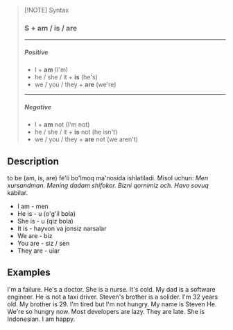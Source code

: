 
> [!NOTE] Syntax
> ### S + am / is / are
> ---
> ##### Positive
> - I + **am** (I'm)
> - he / she / it + **is** (he's)
> - we / you / they + **are** (we're)
> ---
> ##### Negative
> -  I + **am** not (I'm not)
> - he / she / it + **is** not (he isn't)
> - we / you / they + **are** not (we aren't)

## Description
to be (am, is, are) fe'li bo'lmoq ma'nosida ishlatiladi. Misol uchun:
*Men xursandman.*
*Mening dadam shifokor.*
*Bizni qornimiz och.*
*Havo sovuq*
kabilar. 
- I am - men
- He is - u (o'g'il bola)
- She is - u (qiz bola)
- It is - hayvon va jonsiz narsalar
- We are - biz
- You are - siz / sen
- They are - ular
## Examples
I'm a failure.
He's a doctor.
She is a nurse.
It's cold.
My dad is a software engineer. He is not a taxi driver.
Steven's brother is a solider.
I'm 32 years old. My brother is 29.
I'm tired but I'm not hungry.
My name is Steven He.
We're so hungry now.
Most developers are lazy.
They are late.
She is Indonesian.
I am happy.